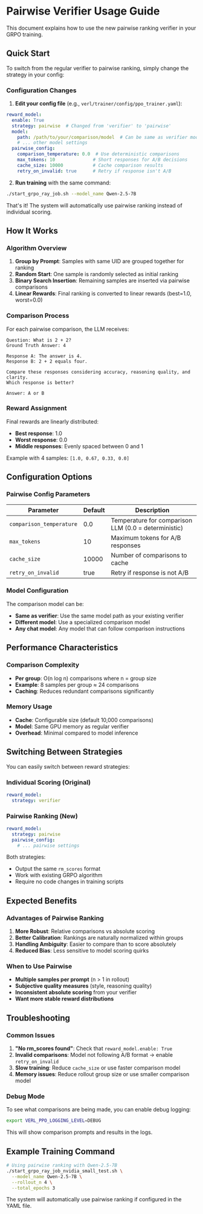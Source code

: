 # Pairwise Verifier Usage Guide

This document explains how to use the new pairwise ranking verifier in your GRPO training.

## Quick Start

To switch from the regular verifier to pairwise ranking, simply change the strategy in your config:

### Configuration Changes

1. **Edit your config file** (e.g., `verl/trainer/config/ppo_trainer.yaml`):

```yaml
reward_model:
  enable: True
  strategy: pairwise  # Changed from 'verifier' to 'pairwise'
  model:
    path: /path/to/your/comparison/model  # Can be same as verifier model
    # ... other model settings
  pairwise_config:
    comparison_temperature: 0.0  # Use deterministic comparisons
    max_tokens: 10              # Short responses for A/B decisions
    cache_size: 10000           # Cache comparison results
    retry_on_invalid: true      # Retry if response isn't A/B
```

2. **Run training** with the same command:

```bash
./start_grpo_ray_job.sh --model_name Qwen-2.5-7B
```

That's it! The system will automatically use pairwise ranking instead of individual scoring.

## How It Works

### Algorithm Overview

1. **Group by Prompt**: Samples with same UID are grouped together for ranking
2. **Random Start**: One sample is randomly selected as initial ranking
3. **Binary Search Insertion**: Remaining samples are inserted via pairwise comparisons
4. **Linear Rewards**: Final ranking is converted to linear rewards (best=1.0, worst=0.0)

### Comparison Process

For each pairwise comparison, the LLM receives:

```
Question: What is 2 + 2?
Ground Truth Answer: 4

Response A: The answer is 4.
Response B: 2 + 2 equals four.

Compare these responses considering accuracy, reasoning quality, and clarity.
Which response is better?

Answer: A or B
```

### Reward Assignment

Final rewards are linearly distributed:
- **Best response**: 1.0
- **Worst response**: 0.0  
- **Middle responses**: Evenly spaced between 0 and 1

Example with 4 samples: `[1.0, 0.67, 0.33, 0.0]`

## Configuration Options

### Pairwise Config Parameters

| Parameter | Default | Description |
|-----------|---------|-------------|
| `comparison_temperature` | 0.0 | Temperature for comparison LLM (0.0 = deterministic) |
| `max_tokens` | 10 | Maximum tokens for A/B responses |
| `cache_size` | 10000 | Number of comparisons to cache |
| `retry_on_invalid` | true | Retry if response is not A/B |

### Model Configuration

The comparison model can be:
- **Same as verifier**: Use the same model path as your existing verifier
- **Different model**: Use a specialized comparison model
- **Any chat model**: Any model that can follow comparison instructions

## Performance Characteristics

### Comparison Complexity

- **Per group**: O(n log n) comparisons where n = group size
- **Example**: 8 samples per group ≈ 24 comparisons
- **Caching**: Reduces redundant comparisons significantly

### Memory Usage

- **Cache**: Configurable size (default 10,000 comparisons)
- **Model**: Same GPU memory as regular verifier
- **Overhead**: Minimal compared to model inference

## Switching Between Strategies

You can easily switch between reward strategies:

### Individual Scoring (Original)
```yaml
reward_model:
  strategy: verifier
```

### Pairwise Ranking (New)
```yaml
reward_model:
  strategy: pairwise
  pairwise_config:
    # ... pairwise settings
```

Both strategies:
- Output the same `rm_scores` format
- Work with existing GRPO algorithm
- Require no code changes in training scripts

## Expected Benefits

### Advantages of Pairwise Ranking

1. **More Robust**: Relative comparisons vs absolute scoring
2. **Better Calibration**: Rankings are naturally normalized within groups
3. **Handling Ambiguity**: Easier to compare than to score absolutely
4. **Reduced Bias**: Less sensitive to model scoring quirks

### When to Use Pairwise

- **Multiple samples per prompt** (n > 1 in rollout)
- **Subjective quality measures** (style, reasoning quality)
- **Inconsistent absolute scoring** from your verifier
- **Want more stable reward distributions**

## Troubleshooting

### Common Issues

1. **"No rm_scores found"**: Check that `reward_model.enable: True`
2. **Invalid comparisons**: Model not following A/B format → enable `retry_on_invalid`
3. **Slow training**: Reduce `cache_size` or use faster comparison model
4. **Memory issues**: Reduce rollout group size or use smaller comparison model

### Debug Mode

To see what comparisons are being made, you can enable debug logging:

```bash
export VERL_PPO_LOGGING_LEVEL=DEBUG
```

This will show comparison prompts and results in the logs.

## Example Training Command

```bash
# Using pairwise ranking with Qwen-2.5-7B
./start_grpo_ray_job_nvidia_small_test.sh \
  --model_name Qwen-2.5-7B \
  --rollout_n 4 \
  --total_epochs 3
```

The system will automatically use pairwise ranking if configured in the YAML file. 